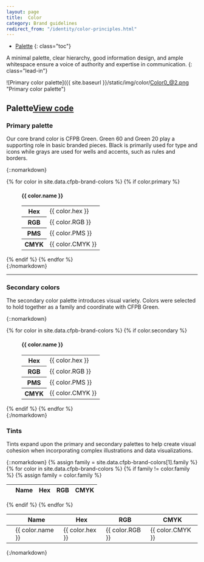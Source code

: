 ```yaml
---
layout: page
title:  Color
category: Brand guidelines
redirect_from: "/identity/color-principles.html"
---
```


- [Palette](#palette)
{: class="toc"}

<div class="content-67 content-first">

A minimal palette, clear hierarchy, good information design, and ample whitespace ensure a voice of authority and expertise in communication.
{: class="lead-in"}

</div>

<div class="content-33 content-last">

![Primary color palette]({{ site.baseurl }}/static/img/color/Color0_@2.png "Primary color palette")

</div>

<h2 id="palette">Palette<span class="cf-code-link"><a href="https://github.com/cfpb/cf-theme-cfpb/blob/master/src/color-palette.less">View code <i class="cf-icon cf-icon-external-link"></i></a></span></h2>

### Primary palette
Our core brand color is CFPB Green. Green 60 and Green 20 play a supporting role in basic branded pieces. Black is primarily used for type and icons while grays are used for wells and accents, such as rules and borders.

{::nomarkdown}
<div class="swatches">
    {% for color in site.data.cfpb-brand-colors %}
        {% if color.primary %}
            <figure class="swatch swatch__primary">
                <div class="swatch_field swatch_field__{{ color.shortname }}"></div>
                <figcaption class="swatch_label">
                    <h4 class="swatch_head">{{ color.name }}</h4>
                    <table class="swatch_table">
                        <tbody>
                             <tr>
                                <th>Hex</th>
                                <td>{{ color.hex }}</td>
                            </tr>
                            <tr>
                                <th>RGB</th>
                                <td>{{ color.RGB }}</td>
                            </tr>
                            <tr>
                                <th>PMS</th>
                                <td>{{ color.PMS }}</td>
                            </tr>
                            <tr>
                                <th>CMYK</th>
                                <td>{{ color.CMYK }}</td>
                            </tr>
                        </tbody>
                    </table>
                </figcaption>
            </figure>
        {% endif %}
    {% endfor %}
</div>
{:/nomarkdown}

---

### Secondary colors
The secondary color palette introduces visual variety. Colors were selected to hold together as a family and coordinate with CFPB Green.

{::nomarkdown}
<div class="swatches">
    {% for color in site.data.cfpb-brand-colors %}
        {% if color.secondary %}
            <figure class="swatch swatch__secondary">
                <div class="swatch_field swatch_field__{{ color.shortname }}"></div>
                <figcaption class="swatch_label">
                    <h4 class="swatch_head">{{ color.name }}</h4>
                    <table class="swatch_table">
                        <tbody>
                            <tr>
                                <th>Hex</th>
                                <td>{{ color.hex }}</td>
                            </tr>
                            <tr>
                                <th>RGB</th>
                                <td>{{ color.RGB }}</td>
                            </tr>
                            <tr>
                                <th>PMS</th>
                                <td>{{ color.PMS }}</td>
                            </tr>
                            <tr>
                                <th>CMYK</th>
                                <td>{{ color.CMYK }}</td>
                            </tr>
                        </tbody>
                    </table>
                </figcaption>
            </figure>
        {% endif %}
    {% endfor %}
</div>
{:/nomarkdown}


### Tints
Tints expand upon the primary and secondary palettes to help create visual cohesion when incorporating complex illustrations and data visualizations. 

{::nomarkdown}
    {% assign family = site.data.cfpb-brand-colors[1].family %}
    <table class="color-table">
        <thead>
            <th></th>
            <th>Name</th>
            <th>Hex</th>
            <th>RGB</th>
            <th>CMYK</th>
        </thead>
    {% for color in site.data.cfpb-brand-colors %}
        {% if family != color.family %}
        {% assign family = color.family %}
        </table>
        <table class="color-table">
            <thead>
                <th></th>
                <th>Name</th>
                <th>Hex</th>
                <th>RGB</th>
                <th>CMYK</th>
            </thead>
        {% endif %}
        <tr>
            <td class="swatch_field swatch_field__{{ color.shortname }}"></td>
            <td>{{ color.name }}</td>
            <td>{{ color.hex }}</td>
            <td>{{ color.RGB }}</td>
            <td>{{ color.CMYK }}</td>
        </tr>
    {% endfor %}
    </table>
{:/nomarkdown}

